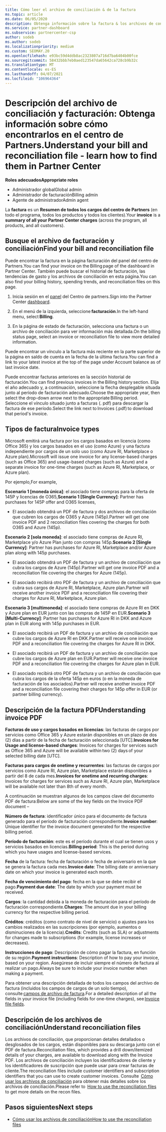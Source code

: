 ```yaml
---
title: Cómo leer el archivo de conciliación & de la factura
ms.topic: article
ms.date: 06/05/2020
description: Obtenga información sobre la factura & los archivos de conciliación. La factura muestra los cargos del centro de Partners en el programa, los productos y los clientes durante ese período mensual.
ms.service: partner-dashboard
ms.subservice: partnercenter-csp
author: sodeb
ms.author: sodeb
ms.localizationpriority: medium
ms.custom: SEOMAY.20
ms.openlocfilehash: e93bc59d4ddb8ac2323807a716d7ba6404b00fce
ms.sourcegitcommit: 58432bbb7eb0aed123547da65642ca728cb9b32c
ms.translationtype: MT
ms.contentlocale: es-ES
ms.lasthandoff: 04/07/2021
ms.locfileid: "106964364"
---
```

# <a name="understand-your-bill-and-reconciliation-file---learn-how-to-find-them-in-partner-center"></a><span data-ttu-id="9bf1e-104">Descripción del archivo de conciliación y facturación: Obtenga información sobre cómo encontrarlos en el centro de Partners.</span><span class="sxs-lookup"><span data-stu-id="9bf1e-104">Understand your bill and reconciliation file - learn how to find them in Partner Center</span></span>


<span data-ttu-id="9bf1e-105">**Roles adecuados**</span><span class="sxs-lookup"><span data-stu-id="9bf1e-105">**Appropriate roles**</span></span>

- <span data-ttu-id="9bf1e-106">Administrador global</span><span class="sxs-lookup"><span data-stu-id="9bf1e-106">Global admin</span></span>
- <span data-ttu-id="9bf1e-107">Administrador de facturación</span><span class="sxs-lookup"><span data-stu-id="9bf1e-107">Billing admin</span></span>
- <span data-ttu-id="9bf1e-108">Agente de administrador</span><span class="sxs-lookup"><span data-stu-id="9bf1e-108">Admin agent</span></span>


<span data-ttu-id="9bf1e-109">La **factura** es un **Resumen de todos los cargos del centro de Partners** (en todo el programa, todos los productos y todos los clientes).</span><span class="sxs-lookup"><span data-stu-id="9bf1e-109">Your **invoice** is a **summary of all your Partner Center charges** (across the program, all products, and all customers).</span></span> 

## <a name="find-your-bill-and-reconciliation-file"></a><span data-ttu-id="9bf1e-110">Busque el archivo de facturación y conciliación</span><span class="sxs-lookup"><span data-stu-id="9bf1e-110">Find your bill and reconciliation file</span></span> 

<span data-ttu-id="9bf1e-111">Puede encontrar la factura en la página facturación del panel del centro de Partners.</span><span class="sxs-lookup"><span data-stu-id="9bf1e-111">You can find your invoice on the Billing page of the dashboard in Partner Center.</span></span> <span data-ttu-id="9bf1e-112">También puede buscar el historial de facturación, las tendencias de gasto y los archivos de conciliación en esta página.</span><span class="sxs-lookup"><span data-stu-id="9bf1e-112">You can also find your billing history, spending trends, and reconciliation files on this page.</span></span> 

1. <span data-ttu-id="9bf1e-113">Inicia sesión en el [panel](https://partner.microsoft.com/dashboard/home) del Centro de partners.</span><span class="sxs-lookup"><span data-stu-id="9bf1e-113">Sign into the Partner Center [dashboard](https://partner.microsoft.com/dashboard/home).</span></span> 

2. <span data-ttu-id="9bf1e-114">En el menú de la izquierda, seleccione **facturación**.</span><span class="sxs-lookup"><span data-stu-id="9bf1e-114">In the left-hand menu, select **Billing**.</span></span> 

3. <span data-ttu-id="9bf1e-115">En la página de estado de facturación, selecciona una factura o un archivo de conciliación para ver información más detallada.</span><span class="sxs-lookup"><span data-stu-id="9bf1e-115">On the billing status page, select an invoice or reconciliation file to view more detailed information.</span></span> 

<span data-ttu-id="9bf1e-116">Puede encontrar un vínculo a la factura más reciente en la parte superior de la página en saldo de cuenta en la fecha de la última factura.</span><span class="sxs-lookup"><span data-stu-id="9bf1e-116">You can find a link to your latest invoice at the top of the page under Account balance as of last invoice date.</span></span> 

<span data-ttu-id="9bf1e-117">Puede encontrar facturas anteriores en la sección historial de facturación.</span><span class="sxs-lookup"><span data-stu-id="9bf1e-117">You can find previous invoices in the Billing history section.</span></span> <span data-ttu-id="9bf1e-118">Elija el año adecuado y, a continuación, seleccione la flecha desplegable situada junto al período de facturación adecuado.</span><span class="sxs-lookup"><span data-stu-id="9bf1e-118">Choose the appropriate year, then select the drop-down arrow next to the appropriate Billing period.</span></span> <span data-ttu-id="9bf1e-119">Seleccione el vínculo situado junto a facturas (. pdf) para descargar la factura de ese período.</span><span class="sxs-lookup"><span data-stu-id="9bf1e-119">Select the link next to Invoices (.pdf) to download that period's invoice.</span></span> 

## <a name="invoice-types"></a><span data-ttu-id="9bf1e-120">Tipos de factura</span><span class="sxs-lookup"><span data-stu-id="9bf1e-120">Invoice types</span></span>

<span data-ttu-id="9bf1e-121">Microsoft emitirá una factura por los cargos basados en licencia (como Office 365) y los cargos basados en el uso (como Azure) y una factura independiente por cargos de un solo uso (como Azure RI, Marketplace o Azure plan).</span><span class="sxs-lookup"><span data-stu-id="9bf1e-121">Microsoft will issue one invoice for any license-based charges (such as Office 365) and usage-based charges (such as Azure) and a separate invoice for one-time charges (such as Azure RI, Marketplace, or Azure plan).</span></span>

<span data-ttu-id="9bf1e-122">Por ejemplo,</span><span class="sxs-lookup"><span data-stu-id="9bf1e-122">For example,</span></span>  

<span data-ttu-id="9bf1e-123">**Escenario 1 [moneda única]**: el asociado tiene compras para la oferta de 145P y licencias de O365,</span><span class="sxs-lookup"><span data-stu-id="9bf1e-123">**Scenario 1 [Single Currency]**: Partner has purchases for 145P offer and O365 licenses,</span></span>  

- <span data-ttu-id="9bf1e-124">El asociado obtendrá un PDF de factura y dos archivos de conciliación que cubren los cargos de O365 y Azure (145p).</span><span class="sxs-lookup"><span data-stu-id="9bf1e-124">Partner will get one invoice PDF and 2 reconciliation files covering the charges for both O365 and Azure (145p).</span></span>  

<span data-ttu-id="9bf1e-125">**Escenario 2 [sola moneda]**: el asociado tiene compras de Azure RI, Marketplace y/o Azure Plan junto con compras 145p.</span><span class="sxs-lookup"><span data-stu-id="9bf1e-125">**Scenario 2 [Single Currency]**: Partner has purchases for Azure RI, Marketplace and/or Azure plan along with 145p purchases.</span></span>

- <span data-ttu-id="9bf1e-126">El asociado obtendrá un PDF de factura y un archivo de conciliación que cubra los cargos de Azure (145p).</span><span class="sxs-lookup"><span data-stu-id="9bf1e-126">Partner will get one invoice PDF and a reconciliation file covering the charges for Azure (145p).</span></span> 

- <span data-ttu-id="9bf1e-127">El asociado recibirá otro PDF de factura y un archivo de conciliación que cubra sus cargos de Azure RI, Marketplace, Azure plan.</span><span class="sxs-lookup"><span data-stu-id="9bf1e-127">Partner will receive another invoice PDF and a reconciliation file covering their charges for Azure RI, Marketplace, Azure plan.</span></span> 

<span data-ttu-id="9bf1e-128">**Escenario 3 [multimoneda]**: el asociado tiene compras de Azure RI en DKK y Azure plan en EUR junto con las compras de 145P en EUR.</span><span class="sxs-lookup"><span data-stu-id="9bf1e-128">**Scenario 3 [Multi-Currency]**: Partner has purchases for Azure RI in DKK and Azure plan in EUR along with 145p purchases in EUR.</span></span>

- <span data-ttu-id="9bf1e-129">El asociado recibirá un PDF de factura y un archivo de conciliación que cubre los cargos de Azure RI en DKK.</span><span class="sxs-lookup"><span data-stu-id="9bf1e-129">Partner will receive one invoice PDF and a reconciliation file covering the charges for Azure RI in DKK.</span></span> 

- <span data-ttu-id="9bf1e-130">El asociado recibirá un PDF de factura y un archivo de conciliación que cubre los cargos de Azure plan en EUR.</span><span class="sxs-lookup"><span data-stu-id="9bf1e-130">Partner will receive one invoice PDF and a reconciliation file covering the charges for Azure plan in EUR.</span></span> 

- <span data-ttu-id="9bf1e-131">El asociado recibirá otro PDF de factura y un archivo de conciliación que cubra los cargos de la oferta 145p en euros (o en la moneda de facturación de los asociados).</span><span class="sxs-lookup"><span data-stu-id="9bf1e-131">Partner will receive another invoice PDF and a reconciliation file covering their charges for 145p offer in EUR (or partner billing currency).</span></span> 


## <a name="understanding-invoice-pdf"></a><span data-ttu-id="9bf1e-132">Descripción de la factura PDF</span><span class="sxs-lookup"><span data-stu-id="9bf1e-132">Understanding invoice PDF</span></span> 

<span data-ttu-id="9bf1e-133">**Facturas de uso y cargos basados en licencias**: las facturas de cargos por servicios como Office 365 y Azure estarán disponibles en un plazo de dos (2) días a partir de la fecha de facturación seleccionada [UTC].</span><span class="sxs-lookup"><span data-stu-id="9bf1e-133">**Invoices for Usage and license-based charges**: Invoices for charges for services such as Office 365 and Azure will be available within two (2) days of your selected billing date [UTC].</span></span>  

<span data-ttu-id="9bf1e-134">**Facturas para cargos de onetime y recurrentes**: las facturas de cargos por servicios como Azure RI, Azure plan, Marketplace estarán disponibles a partir del 8 de cada mes.</span><span class="sxs-lookup"><span data-stu-id="9bf1e-134">**Invoices for onetime and recurring charges**: Invoices for charges for services such as Azure RI, Azure plan, Marketplace will be available not later than 8th of every month.</span></span>  

<span data-ttu-id="9bf1e-135">A continuación se muestran algunos de los campos clave del documento PDF de factura:</span><span class="sxs-lookup"><span data-stu-id="9bf1e-135">Below are some of the key fields on the Invoice PDF document –</span></span>

<span data-ttu-id="9bf1e-136">**Número de factura**: identificador único para el documento de factura generado para el período de facturación correspondiente.</span><span class="sxs-lookup"><span data-stu-id="9bf1e-136">**Invoice number**: Unique identifier for the invoice document generated for the respective billing period.</span></span> 

<span data-ttu-id="9bf1e-137">**Período de facturación**: este es el período durante el cual se tienen usos y servicios basados en licencias.</span><span class="sxs-lookup"><span data-stu-id="9bf1e-137">**Billing period**: This is the period during which you have usages and license-based services.</span></span> 

<span data-ttu-id="9bf1e-138">**Fecha** de la factura: fecha de facturación o fecha de aniversario en la que se genera la factura cada mes.</span><span class="sxs-lookup"><span data-stu-id="9bf1e-138">**Invoice date**: The billing date or anniversary date on which your invoice is generated each month.</span></span> 

<span data-ttu-id="9bf1e-139">**Fecha de vencimiento del pago**: fecha en la que se debe recibir el pago.</span><span class="sxs-lookup"><span data-stu-id="9bf1e-139">**Payment due date**: The date by which your payment must be received.</span></span> 

<span data-ttu-id="9bf1e-140">**Cargos**: la cantidad debida a la moneda de facturación para el período de facturación correspondiente.</span><span class="sxs-lookup"><span data-stu-id="9bf1e-140">**Charges**: The amount due in your billing currency for the respective billing period.</span></span> 

<span data-ttu-id="9bf1e-141">**Créditos**: créditos (como contrato de nivel de servicio) o ajustes para los cambios realizados en las suscripciones (por ejemplo, aumentos o disminuciones de la licencia).</span><span class="sxs-lookup"><span data-stu-id="9bf1e-141">**Credits**: Credits (such as SLA) or adjustments for changes made to subscriptions (for example, license increases or decreases).</span></span> 

<span data-ttu-id="9bf1e-142">**Instrucciones de pago**: Descripción de cómo pagar la factura, en función de su región.</span><span class="sxs-lookup"><span data-stu-id="9bf1e-142">**Payment instructions**: Description of how to pay your invoice, based on your region.</span></span> <span data-ttu-id="9bf1e-143">Asegúrese de incluir siempre el número de factura al realizar un pago.</span><span class="sxs-lookup"><span data-stu-id="9bf1e-143">Always be sure to include your invoice number when making a payment.</span></span> 

<span data-ttu-id="9bf1e-144">Para obtener una descripción detallada de todos los campos del archivo de factura (incluidos los campos de cargos de un solo tiempo), consulte [campos de archivo de factura](invoice-file.md).</span><span class="sxs-lookup"><span data-stu-id="9bf1e-144">For a detailed description of all the fields in your invoice file (including fields for one-time charges), see [Invoice file fields](invoice-file.md).</span></span> 

## <a name="understand-reconciliation-files"></a><span data-ttu-id="9bf1e-145">Descripción de los archivos de conciliación</span><span class="sxs-lookup"><span data-stu-id="9bf1e-145">Understand reconciliation files</span></span>

 <span data-ttu-id="9bf1e-146">Los archivos de conciliación, que proporcionan detalles detallados o desglosados de los cargos, están disponibles para su descarga junto con el PDF de factura.</span><span class="sxs-lookup"><span data-stu-id="9bf1e-146">Reconciliation files, which provides a drill down/itemized details of your charges, are available to download along with the Invoice PDF.</span></span> <span data-ttu-id="9bf1e-147">Los archivos de conciliación incluyen los identificadores de cliente y los identificadores de suscripción que puede usar para crear facturas de cliente.</span><span class="sxs-lookup"><span data-stu-id="9bf1e-147">The reconciliation files include customer identifiers and subscription identifiers that you can use to create customer invoices.</span></span> <span data-ttu-id="9bf1e-148">Consulte  [Cómo usar los archivos de conciliación](use-the-reconciliation-files.md) para obtener más detalles sobre los archivos de conciliación.</span><span class="sxs-lookup"><span data-stu-id="9bf1e-148">Please refer to  [How to use the reconciliation files](use-the-reconciliation-files.md) to get more details on the recon files.</span></span> 

## <a name="next-steps"></a><span data-ttu-id="9bf1e-149">Pasos siguientes</span><span class="sxs-lookup"><span data-stu-id="9bf1e-149">Next steps</span></span>

- [<span data-ttu-id="9bf1e-150">Cómo usar los archivos de conciliación</span><span class="sxs-lookup"><span data-stu-id="9bf1e-150">How to use the reconciliation files</span></span>](use-the-reconciliation-files.md)